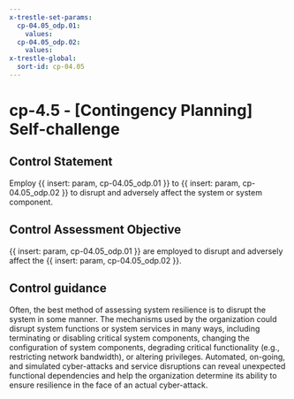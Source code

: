 ```yaml
---
x-trestle-set-params:
  cp-04.05_odp.01:
    values:
  cp-04.05_odp.02:
    values:
x-trestle-global:
  sort-id: cp-04.05
---
```


# cp-4.5 - \[Contingency Planning\] Self-challenge

## Control Statement

Employ {{ insert: param, cp-04.05_odp.01 }} to {{ insert: param, cp-04.05_odp.02 }} to disrupt and adversely affect the system or system component.

## Control Assessment Objective

{{ insert: param, cp-04.05_odp.01 }} are employed to disrupt and adversely affect the {{ insert: param, cp-04.05_odp.02 }}.

## Control guidance

Often, the best method of assessing system resilience is to disrupt the system in some manner. The mechanisms used by the organization could disrupt system functions or system services in many ways, including terminating or disabling critical system components, changing the configuration of system components, degrading critical functionality (e.g., restricting network bandwidth), or altering privileges. Automated, on-going, and simulated cyber-attacks and service disruptions can reveal unexpected functional dependencies and help the organization determine its ability to ensure resilience in the face of an actual cyber-attack.
